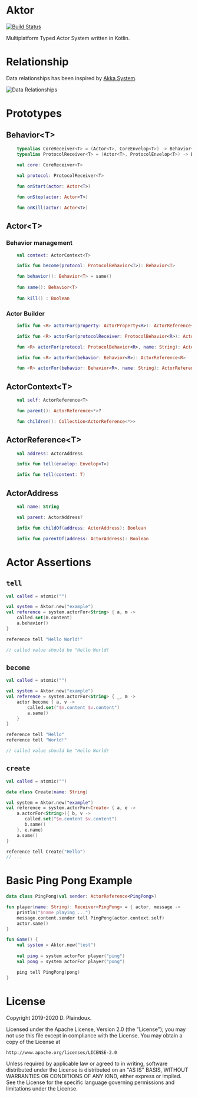# Aktor

[![Build Status](https://travis-ci.org/Smallibs/aktor.svg?branch=master)](https://travis-ci.org/Smallibs/aktor)

Multiplatform Typed Actor System written in Kotlin. 

# Relationship

Data relationships has been inspired by [Akka System](https://doc.akka.io/docs/akka/2.5/general/addressing.html).

![Data Relationships](https://raw.githubusercontent.com/d-plaindoux/actor.kotlin/master/doc/images/data-relation.png)

# Prototypes

## Behavior&lt;T>

```Kotlin
    typealias CoreReceiver<T> = (Actor<T>, CoreEnvelop<T>) -> Behavior<T>
    typealias ProtocolReceiver<T> = (Actor<T>, ProtocolEnvelop<T>) -> Behavior<T>

    val core: CoreReceiver<T>
    
    val protocol: ProtocolReceiver<T>

    fun onStart(actor: Actor<T>)

    fun onStop(actor: Actor<T>)

    fun onKill(actor: Actor<T>)
```

## Actor&lt;T>

### Behavior management

```Kotlin
    val context: ActorContext<T>

    infix fun become(protocol: ProtocolBehavior<T>): Behavior<T>

    fun behavior(): Behavior<T> = same()
    
    fun same(): Behavior<T>
    
    fun kill() : Boolean
```

### Actor Builder

```Kotlin
    infix fun <R> actorFor(property: ActorProperty<R>): ActorReference<R>

    infix fun <R> actorFor(protocolReceiver: ProtocolBehavior<R>): ActorReference<R>

    fun <R> actorFor(protocol: ProtocolBehavior<R>, name: String): ActorReference<R>

    infix fun <R> actorFor(behavior: Behavior<R>): ActorReference<R>

    fun <R> actorFor(behavior: Behavior<R>, name: String): ActorReference<R>
```

## ActorContext&lt;T>

```Kotlin
    val self: ActorReference<T>

    fun parent(): ActorReference<*>?

    fun children(): Collection<ActorReference<*>>
```

## ActorReference&lt;T>

```Kotlin
    val address: ActorAddress

    infix fun tell(envelop: Envelop<T>)

    infix fun tell(content: T)
```

## ActorAddress

```Kotlin
    val name: String

    val parent: ActorAddress?

    infix fun childOf(address: ActorAddress): Boolean

    infix fun parentOf(address: ActorAddress): Boolean
```

# Actor Assertions

## `tell` 


```Kotlin
val called = atomic("")

val system = Aktor.new("example")
val reference = system.actorFor<String> { a, m -> 
    called.set(m.content) 
    a.behavior()
}

reference tell "Hello World!"

// called value should be "Hello World!
```

## `become`

```Kotlin
val called = atomic("")

val system = Aktor.new("example")
val reference = system.actorFor<String> { _, m ->
    actor become { a, v -> 
        called.set("$m.content $v.content")
        a.same()
    }
}

reference tell "Hello"
reference tell "World!"

// called value should be "Hello World!
```

## `create` 

```Kotlin
val called = atomic("")

data class Create(name: String)

val system = Aktor.new("example")
val reference = system.actorFor<Create> { a, e -> 
    a.actorFor<String>({ b, v -> 
       called.set("$m.content $v.content")
       b.same()
    }, e.name)
    a.same()
}

reference tell Create("Hello")
// ...
```

# Basic Ping Pong Example

```Kotlin
data class PingPong(val sender: ActorReference<PingPong>)

fun player(name: String): Receiver<PingPong> = { actor, message ->
    println("$name playing ...")
    message.content.sender tell PingPong(actor.context.self)
    actor.same()
}

fun Game() {
    val system = Aktor.new("test")
    
    val ping = system actorFor player("ping")
    val pong = system actorFor player("pong")

    ping tell PingPong(pong)
}
```

# License

Copyright 2019-2020 D. Plaindoux.

Licensed under the Apache License, Version 2.0 (the "License");
you may not use this file except in compliance with the License.
You may obtain a copy of the License at

    http://www.apache.org/licenses/LICENSE-2.0

Unless required by applicable law or agreed to in writing, software
distributed under the License is distributed on an "AS IS" BASIS,
WITHOUT WARRANTIES OR CONDITIONS OF ANY KIND, either express or implied.
See the License for the specific language governing permissions and
limitations under the License.
